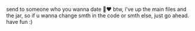 send to someone who you wanna date 👀❤
btw, i've up the main files and the jar, so if u wanna change smth in the code or smth else, just go ahead.
have fun :)
